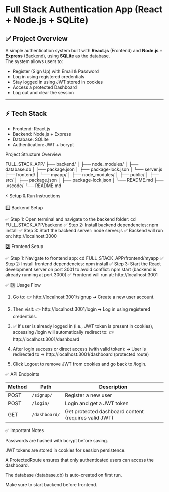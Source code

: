 # Full Stack Authentication App (React + Node.js + SQLite)

## ✅ Project Overview

A simple authentication system built with **React.js** (Frontend) and **Node.js + Express** (Backend), using **SQLite** as the database.  
The system allows users to:

- Register (Sign Up) with Email & Password
- Log in using registered credentials
- Stay logged in using JWT stored in cookies
- Access a protected Dashboard
- Log out and clear the session

---

## ⚡ Tech Stack

- Frontend: React.js
- Backend: Node.js + Express
- Database: SQLite
- Authentication: JWT + bcrypt

Project Structure Overview

FULL_STACK_APP/
├── backend/
│ ├── node_modules/
│ ├── database.db
│ ├── package.json
│ ├── package-lock.json
│ └── server.js
├── frontend/
│ └── myapp/
│ ├── node_modules/
│ ├── public/
│ ├── src/
│ ├── package.json
│ ├── package-lock.json
│ └── README.md
├── .vscode/
└── README.md

⚡ Setup & Run Instructions

1️⃣ Backend Setup

✅ Step 1: Open terminal and navigate to the backend folder: cd FULL_STACK_APP/backend
✅ Step 2: Install backend dependencies: npm install
✅ Step 3: Start the backend server: node server.js
✅ Backend will run on: http://localhost:3000

2️⃣ Frontend Setup

✅ Step 1: Navigate to frontend app: cd FULL_STACK_APP/frontend/myapp
✅ Step 2: Install frontend dependencies: npm install
✅ Step 3: Start the React development server on port 3001 to avoid conflict: npm start (backend is already running at port 3000)
✅ Frontend will run at: http://localhost:3001

✅ 3️⃣ Usage Flow

1. Go to:
   👉 http://localhost:3001/signup
   ➔ Create a new user account.

2. Then visit:
   👉 http://localhost:3001/login
   ➔ Log in using registered credentials.

3. ✅ If user is already logged in (i.e., JWT token is present in cookies), accessing /login will automatically redirect to:
   👉 http://localhost:3001/dashboard

4. After login success or direct access (with valid token):
   ➔ User is redirected to →
   http://localhost:3001/dashboard (protected route)

5. Click Logout to remove JWT from cookies and go back to /login.

✅ API Endpoints

| Method | Path          | Description                                          |
| ------ | ------------- | ---------------------------------------------------- |
| POST   | `/signup/`    | Register a new user                                  |
| POST   | `/login/`     | Login and get a JWT token                            |
| GET    | `/dashboard/` | Get protected dashboard content (requires valid JWT) |

✅ Important Notes

Passwords are hashed with bcrypt before saving.

JWT tokens are stored in cookies for session persistence.

A ProtectedRoute ensures that only authenticated users can access the dashboard.

The database (database.db) is auto-created on first run.

Make sure to start backend before frontend.
